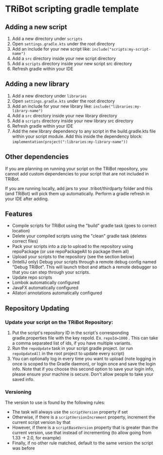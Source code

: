 # TRiBot scripting gradle template

## Adding a new script
1) Add a new directory under `scripts`
2) Open `settings.gradle.kts` under the root directory
3) Add an include for your new script like: `include("scripts:my-script-name")`
4) Add a `src` directory inside your new script directory
5) Add a `scripts` directory inside your new script src directory
6) Refresh gradle within your IDE

## Adding a new library
1) Add a new directory under `libraries`
2) Open `settings.gradle.kts` under the root directory
3) Add an include for your new library like: `include("libraries:my-library-name")`
4) Add a `src` directory inside your new library directory
5) Add a `scripts` directory inside your new library src directory
6) Refresh gradle within your IDE
7) Add the new library dependency to any script in the build.gradle.kts file within your script module. Add this inside
the dependency block: `implementation(project(":libraries:my-library-name"))`

## Other dependencies
If you are planning on running your script on the TRiBot repository, you cannot add custom dependencies to your 
script that are not included in TRiBot. 

If you are running locally, add jars to your .tribot/thirdparty folder and 
this (and TRiBot) will pick them up automatically. Perform a gradle refresh in your IDE after adding.

## Features
* Compile scripts for TRiBot using the "build" gradle task (goes to correct location)
* Delete your compiled scripts using the "clean" gradle task (deletes correct files)
* Pack your scripts into a zip to upload to the repository using repoPackage (or use repoPackageAll to package them all)
* Upload your scripts to the repository (see the section below)
* (IntelliJ only) Debug your scripts through a remote debug config named "Debug TRiBot". This will launch tribot and
attach a remote debugger so that you can step through your scripts.
* Update repo scripts
* Lombok automatically configured
* JavaFX automatically configured
* Allatori annotations automatically configured

## Repository Updating
### Update your script on the TRiBot Repository:
1) Put the script's repository ID in the script's corresponding gradle.properties file with the key repoId. Ex. 
   `repoId=1000` . This can take a comma separated list of ids, if you have multiple variants.
2) Run the `repoUpdate` task in your script gradle project. (or run `repoUpdateAll` in the root project to update 
   every script)
3) You can optionally log in every time you want to upload (note logging in once is scoped to the Gradle daemon), or 
   login once and save the login info. Note that if you choose this second option to save your login info, please 
   ensure your machine is secure. Don't allow people to take your saved info.

### Versioning
The version to use is found by the following rules:
* The task will always use the `scriptVersion` property if set
* Otherwise, if there is a `scriptVersionIncrement` property, increment the current script version by that 
* However, if there is a `scriptBaseVersion` property that is greater than the current version, use that instead of 
  incrementing (to allow going from 1.33 -> 2.0, for example)
* Finally, if no other rule matched, default to the same version the script was before
